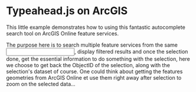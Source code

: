 Typeahead.js on ArcGIS
===================

This little example demonstrates how to using this fantastic autocomplete search tool on ArcGIS Online feature services.

The purpose here is to search multiple feature services from the same <Input>, display filtered results and once the selection done, get the essential information to do something with the selection, here we choose to get back the ObjectID of the selection, along with the selection's dataset of course. One could think about getting the features geometries from ArcGIS Online et use them right away after selection to zoom on the selected data...
